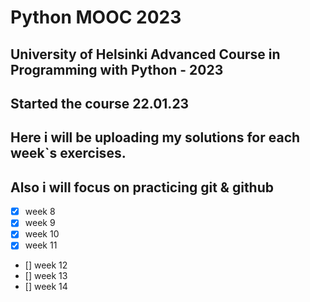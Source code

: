  
# Python MOOC 2023
## University of Helsinki Advanced Course in Programming with Python - 2023

## Started the course 22.01.23
## Here i will be uploading my solutions for each week`s exercises.
## Also i will focus on practicing git & github

- [x] week 8
- [x] week 9
- [x] week 10
- [x] week 11
- [] week 12
- [] week 13
- [] week 14

